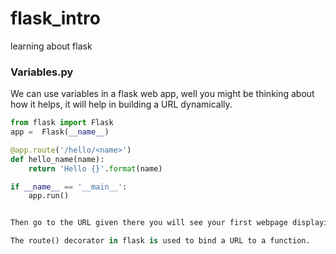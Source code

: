 # flask_intro
learning about flask

### Variables.py

We can use variables in a flask web app, well you  might be thinking about how it helps, it will help in building a URL dynamically.

```python
from flask import Flask
app =  Flask(__name__)

@app.route('/hello/<name>')
def hello_name(name):
    return 'Hello {}'.format(name)

if __name__ == '__main__':
    app.run()


Then go to the URL given there you will see your first webpage displayinh hello on your local sever.

The route() decorator in flask is used to bind a URL to a function.